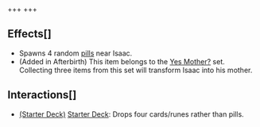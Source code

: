 +++
+++

Effects[]
---------


* Spawns 4 random [pills](/wiki/Pill "Pill") near Isaac.
* (Added in Afterbirth) This item belongs to the [Yes Mother?](/wiki/Yes_Mother%3F "Yes Mother?") set. Collecting three items from this set will transform Isaac into his mother.


Interactions[]
--------------


* [(Starter Deck)](/wiki/Starter_Deck "Starter Deck") [Starter Deck](/wiki/Starter_Deck "Starter Deck"): Drops four cards/runes rather than pills.


